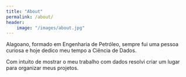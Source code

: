 ```yaml
---
title: "About"
permalink: /about/
header:
	image: "/images/about.jpg"
---
```


Alagoano, formado em Engenharia de Petróleo, sempre fui uma pessoa curiosa e
hoje dedico meu tempo a Ciência de Dados.

Com intuito de mostrar o meu trabalho com dados resolvi criar um lugar para
organizar meus projetos.
